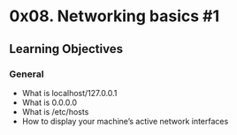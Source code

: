 # 0x08. Networking basics #1
## Learning Objectives
### General

* What is localhost/127.0.0.1
* What is 0.0.0.0
* What is /etc/hosts
* How to display your machine’s active network interfaces
